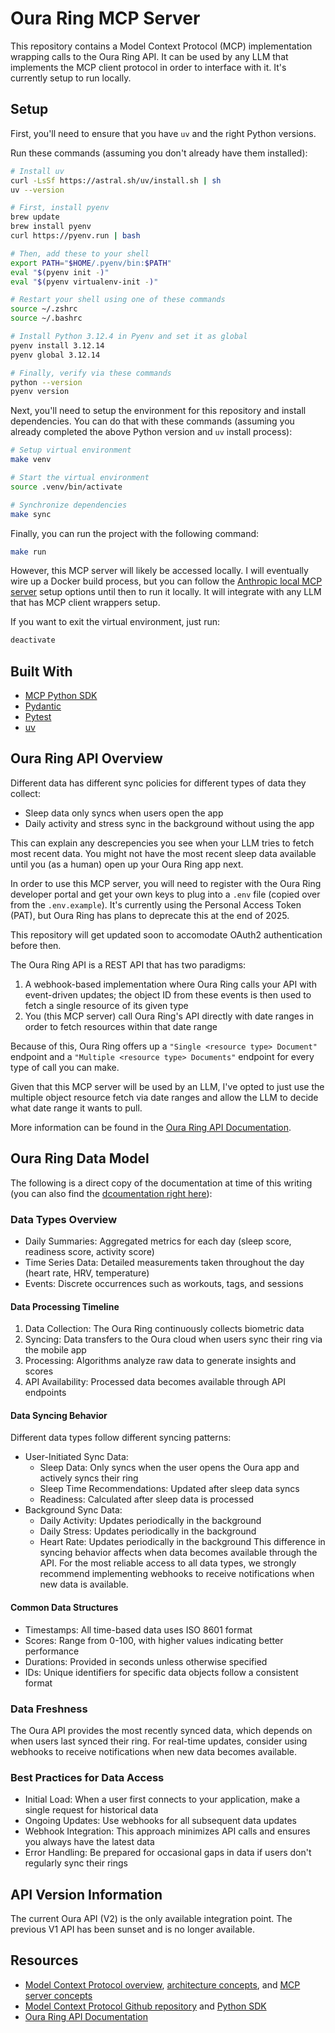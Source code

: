 # Oura Ring MCP Server

This repository contains a Model Context Protocol (MCP) implementation wrapping calls to the Oura Ring API. It can be used by any LLM that implements the MCP client protocol in order to interface with it. It's currently setup to run locally.

## Setup

First, you'll need to ensure that you have `uv` and the right Python versions.

Run these commands (assuming you don't already have them installed):

```sh
# Install uv
curl -LsSf https://astral.sh/uv/install.sh | sh
uv --version

# First, install pyenv
brew update
brew install pyenv
curl https://pyenv.run | bash

# Then, add these to your shell
export PATH="$HOME/.pyenv/bin:$PATH"
eval "$(pyenv init -)"
eval "$(pyenv virtualenv-init -)"

# Restart your shell using one of these commands
source ~/.zshrc
source ~/.bashrc

# Install Python 3.12.4 in Pyenv and set it as global
pyenv install 3.12.14
pyenv global 3.12.14

# Finally, verify via these commands
python --version
pyenv version
```

Next, you'll need to setup the environment for this repository and install dependencies. You can do that with these commands (assuming you already completed the above Python version and `uv` install process):

```sh
# Setup virtual environment
make venv

# Start the virtual environment
source .venv/bin/activate

# Synchronize dependencies
make sync
```

Finally, you can run the project with the following command:

```sh
make run
```

However, this MCP server will likely be accessed locally. I will eventually wire up a Docker build process, but you can follow the [Anthropic local MCP server](https://modelcontextprotocol.io/docs/develop/connect-local-servers) setup options until then to run it locally. It will integrate with any LLM that has MCP client wrappers setup.

If you want to exit the virtual environment, just run:

```sh
deactivate
```

## Built With

- [MCP Python SDK](https://github.com/modelcontextprotocol/python-sdk)
- [Pydantic](https://docs.pydantic.dev/latest/)
- [Pytest](https://docs.pytest.org/en/stable/)
- [uv](https://github.com/astral-sh/uv)

## Oura Ring API Overview

Different data has different sync policies for different types of data they collect:
- Sleep data only syncs when users open the app
- Daily activity and stress sync in the background without using the app

This can explain any descrepencies you see when your LLM tries to fetch most recent data. You might not have the most recent sleep data available until you (as a human) open up your Oura Ring app next.

In order to use this MCP server, you will need to register with the Oura Ring developer portal and get your own keys to plug into a `.env` file (copied over from the `.env.example`). It's currently using the Personal Access Token (PAT), but Oura Ring has plans to deprecate this at the end of 2025.

This repository will get updated soon to accomodate OAuth2 authentication before then.

The Oura Ring API is a REST API that has two paradigms:
1. A webhook-based implementation where Oura Ring calls your API with event-driven updates; the object ID from these events is then used to fetch a single resource of its given type
2. You (this MCP server) call Oura Ring's API directly with date ranges in order to fetch resources within that date range

Because of this, Oura Ring offers up a `"Single <resource type> Document"` endpoint and a `"Multiple <resource type> Documents"` endpoint for every type of call you can make.

Given that this MCP server will be used by an LLM, I've opted to just use the multiple object resource fetch via date ranges and allow the LLM to decide what date range it wants to pull.

More information can be found in the [Oura Ring API Documentation](https://cloud.ouraring.com/v2/docs).

## Oura Ring Data Model

The following is a direct copy of the documentation at time of this writing (you can also find the [dcoumentation right here](https://cloud.ouraring.com/v2/docs#section/Core-Concepts)):

### Data Types Overview

- Daily Summaries: Aggregated metrics for each day (sleep score, readiness score, activity score)
- Time Series Data: Detailed measurements taken throughout the day (heart rate, HRV, temperature)
- Events: Discrete occurrences such as workouts, tags, and sessions

#### Data Processing Timeline

1. Data Collection: The Oura Ring continuously collects biometric data
2. Syncing: Data transfers to the Oura cloud when users sync their ring via the mobile app
3. Processing: Algorithms analyze raw data to generate insights and scores
4. API Availability: Processed data becomes available through API endpoints

#### Data Syncing Behavior

Different data types follow different syncing patterns:
- User-Initiated Sync Data:
    - Sleep Data: Only syncs when the user opens the Oura app and actively syncs their ring
    - Sleep Time Recommendations: Updated after sleep data syncs
    - Readiness: Calculated after sleep data is processed
- Background Sync Data:
    - Daily Activity: Updates periodically in the background
    - Daily Stress: Updates periodically in the background
    - Heart Rate: Updates periodically in the background This difference in syncing behavior affects when data becomes available through the API. For the most reliable access to all data types, we strongly recommend implementing webhooks to receive notifications when new data is available.

#### Common Data Structures

- Timestamps: All time-based data uses ISO 8601 format
- Scores: Range from 0-100, with higher values indicating better performance
- Durations: Provided in seconds unless otherwise specified
- IDs: Unique identifiers for specific data objects follow a consistent format

### Data Freshness

The Oura API provides the most recently synced data, which depends on when users last synced their ring. For real-time updates, consider using webhooks to receive notifications when new data becomes available.

### Best Practices for Data Access

- Initial Load: When a user first connects to your application, make a single request for historical data
- Ongoing Updates: Use webhooks for all subsequent data updates
- Webhook Integration: This approach minimizes API calls and ensures you always have the latest data
- Error Handling: Be prepared for occasional gaps in data if users don't regularly sync their rings

## API Version Information

The current Oura API (V2) is the only available integration point. The previous V1 API has been sunset and is no longer available.


## Resources

- [Model Context Protocol overview](https://modelcontextprotocol.io/docs/getting-started/intro), [architecture concepts](https://modelcontextprotocol.io/docs/learn/architecture), and [MCP server concepts](https://modelcontextprotocol.io/docs/learn/server-concepts)
- [Model Context Protocol Github repository](https://github.com/modelcontextprotocol) and [Python SDK](https://github.com/modelcontextprotocol/python-sdk/tree/main)
- [Oura Ring API Documentation](https://cloud.ouraring.com/v2/docs)

